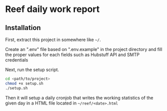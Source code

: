 # Reef daily work report

## Installation

First, extract this project in somewhere like `~/`.

Create an ".env" file based on ".env.example" in the project directory and fill the proper values for each fields such as Hubstuff API and SMTP credentials

Next, run the setup script.

```bash
cd <path/to/project>
chmod +x setup.sh
./setup.sh
```

Then it will setup a daily cronjob that writes the working statistics of the given day in a HTML file located in `~/reef/<date>.html`
